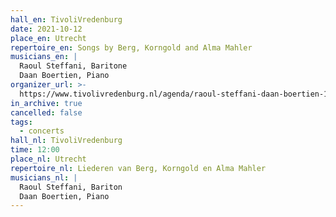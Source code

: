 ```yaml
---
hall_en: TivoliVredenburg
date: 2021-10-12
place_en: Utrecht
repertoire_en: Songs by Berg, Korngold and Alma Mahler
musicians_en: |
  Raoul Steffani, Baritone
  Daan Boertien, Piano
organizer_url: >-
  https://www.tivolivredenburg.nl/agenda/raoul-steffani-daan-boertien-12-10-2021/
in_archive: true
cancelled: false
tags:
  - concerts
hall_nl: TivoliVredenburg
time: 12:00
place_nl: Utrecht
repertoire_nl: Liederen van Berg, Korngold en Alma Mahler
musicians_nl: |
  Raoul Steffani, Bariton
  Daan Boertien, Piano
---
```

